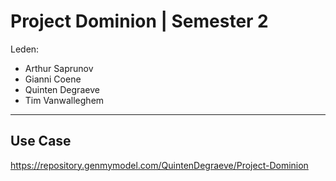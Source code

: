 # Project Dominion | Semester 2
Leden:
* Arthur Saprunov
* Gianni Coene
* Quinten Degraeve
* Tim Vanwalleghem

---
## Use Case
https://repository.genmymodel.com/QuintenDegraeve/Project-Dominion
